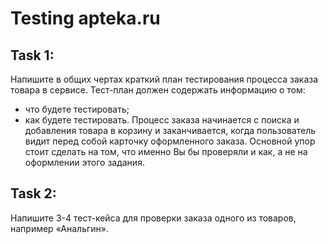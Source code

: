 # Testing apteka.ru
## Task 1:

Напишите в общих чертах краткий план тестирования процесса заказа товара в сервисе. Тест-план должен содержать информацию о том:
* что будете тестировать;
* как будете тестировать.
Процесс заказа начинается с поиска и добавления товара в корзину и заканчивается, когда пользователь видит перед собой карточку оформленного заказа. 
Основной упор стоит сделать на том, что именно Вы бы проверяли и как, а не на оформлении этого задания.

## Task 2:

Напишите 3-4 тест-кейса для проверки заказа одного из товаров, например «Анальгин». 

